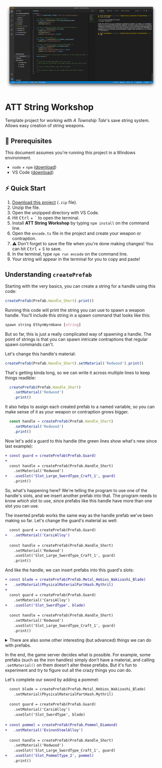 ![ATT String Workshop](./screenshot.png)

# ATT String Workshop

Template project for working with _A Township Tale_'s save string system. Allows easy creation of string weapons.

## 🚧 Prerequisites

This document assumes you're running this project in a Windows environment.

- `node` + `npm` ([download](https://nodejs.org/en/download/))
- VS Code ([download](https://code.visualstudio.com/))

## ⚡️ Quick Start

1. [Download this project](https://github.com/mdingena/att-string-workshop/archive/refs/heads/main.zip) (`.zip` file).
1. Unzip the file.
1. Open the unzipped directory with VS Code.
1. Hit <kbd>Ctrl</kbd> + <kbd>`</kbd> to open the terminal.
1. Install **ATT String Workshop** by typing `npm install` on the command line.
1. Open the `encode.ts` file in the project and create your weapon or contraption.
1. ⚠️ Don't forget to save the file when you're done making changes! You can hit <kbd>Ctrl</kbd> + <kbd>S</kbd> to save.
1. In the terminal, type `npm run encode` on the command line.
1. Your string will appear in the terminal for you to copy and paste!

## Understanding `createPrefab`

Starting with the very basics, you can create a string for a handle using this code:

```js
createPrefab(Prefab.Handle_Short).print()
```

Running this code will print the string you can use to spawn a weapon handle.
You'll include this string in a spawn command that looks like this:

```css
spawn string EthynWyrmbane [string]
```

But so far, this is just a really complicated way of spawning a handle. The point of strings is that you can spawn intricate contraptions that regular spawn commands can't.

Let's change this handle's material:

```js
createPrefab(Prefab.Handle_Short).setMaterial('Redwood').print()
```

That's getting kinda long, so we can write it across multiple lines to keep things readible:

```js
  createPrefab(Prefab.Handle_Short)
    .setMaterial('Redwood')
    .print()
```

It also helps to assign each created prefab to a named variable, so you can make sense of it as your weapon or contraption grows bigger.

```js
  const handle = createPrefab(Prefab.Handle_Short)
    .setMaterial('Redwood')
    .print()
```

Now let's add a guard to this handle (the green lines show what's new since last example):

```diff
+ const guard = createPrefab(Prefab.Guard)
+
  const handle = createPrefab(Prefab.Handle_Short)
    .setMaterial('Redwood')
+   .useSlot('Slot_Large_SwordType_Craft_1', guard)
    .print()
```

So, what's happening here? We're telling the program to use one of the handle's slots, and we insert another prefab into that. The program needs to know _which_ slot to use, since prefabs like this handle have more than one slot you can use.

The inserted prefab works the same way as the handle prefab we've been making so far. Let's change the guard's material as well:

```diff
  const guard = createPrefab(Prefab.Guard)
+   .setMaterial('CarsiAlloy')
 
  const handle = createPrefab(Prefab.Handle_Short)
    .setMaterial('Redwood')
    .useSlot('Slot_Large_SwordType_Craft_1', guard)
    .print()
```

And like the handle, we can insert prefabs into this guard's slots:

```diff
+ const blade = createPrefab(Prefab.Metal_Hebios_Wakizashi_Blade)
+   .setMaterial(PhysicalMaterialPartHash.Mythril)
+
  const guard = createPrefab(Prefab.Guard)
    .setMaterial('CarsiAlloy')
+   .useSlot('Slot_SwordType', blade)
 
  const handle = createPrefab(Prefab.Handle_Short)
    .setMaterial('Redwood')
    .useSlot('Slot_Large_SwordType_Craft_1', guard)
    .print()
```

<details><summary>There are also some other interesting (but advanced) things we can do with prefabs.</summary>

- `.setIntegrity(number)` — Pass a number between `0` (destroyed) and `1` (pristine). For example `.setIntegrity(0.2)` makes the prefab badly damaged (20% integrity).
- `.setKinematic()` — Makes the prefab [kinematic](https://docs.unity3d.com/ScriptReference/Rigidbody-isKinematic.html). By default, all prefabs created with `createPrefab` are not kinematic, but some prefabs require to be kinematic to work properly. You can optionally pass a boolean, for example `.setKinematic(false)`.
- `.setServerSleeping()` — Makes the prefab [sleep](https://docs.unity3d.com/Manual/RigidbodiesOverview.html). By default, all prefabs created with `createPrefab` are not server sleeping. A sleeping prefab does not have its physics simulated until it receives a collision or force, such as touching it. You can optionally pass a boolean, for example `.setServerSleeping(false)`.
- `.setOnFire()` — Sets the prefab on fire. Not all prefabs are able to be set on fire. You can optionally pass a boolean, for example `.setOnFire(false)`.
- `.setVelocity(x, y, z)` — Pass a direction (vector) to the prefab, causing the physics engine to apply a force to it when spawning. Units are in metres per second. Only works reliably on the parent prefab. Does not work on kinematic prefabs.
- `.setPosition(x, y, z)` — Pass coordinates to set the prefab's position. For the parent prefab, these are world coordinates. For child prefabs these are local coordinates relative to the parent. Units are in metres. Note that if prefabs are not kinematic, these coordinates are only used for spawning, after which physics will be simulated. To "weld" a child prefab to a parent, you must make the child kinematic.
- `.setRotation(x, y, z, w)` — Pass a quaternion to set the prefab's rotation. Quats are hard, ok...? Don't @ me.

</details>

In the end, the game server decides what is possible. For example, some prefabs (such as the iron handles) simply don't have a material, and calling `.setMaterial()` on them doesn't alter these prefabs. But it's fun to experiment and try to figure out all the crazy things you _can_ do.

Let's complete our sword by adding a pommel:

```diff
  const blade = createPrefab(Prefab.Metal_Hebios_Wakizashi_Blade)
    .setMaterial(PhysicalMaterialPartHash.Mythril)
 
  const guard = createPrefab(Prefab.Guard)
    .setMaterial('CarsiAlloy')
    .useSlot('Slot_SwordType', blade)

+ const pommel = createPrefab(Prefab.Pommel_Diamond)
+   .setMaterial('EvinonSteelAlloy')
 
  const handle = createPrefab(Prefab.Handle_Short)
    .setMaterial('Redwood')
    .useSlot('Slot_Large_SwordType_Craft_1', guard)
+   .useSlot('Slot_PommelType_2', pommel)
    .print()
```
